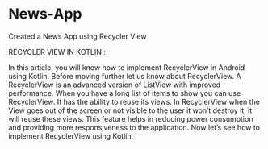 # News-App

Created a News App using Recycler View

RECYCLER VIEW IN KOTLIN : 

In this article, you will know how to implement RecyclerView in Android using Kotlin. Before moving further let us know about RecyclerView. A RecyclerView is an advanced version of ListView with improved performance. When you have a long list of items to show you can use RecyclerView. It has the ability to reuse its views. In RecyclerView when the View goes out of the screen or not visible to the user it won’t destroy it, it will reuse these views. This feature helps in reducing power consumption and providing more responsiveness to the application. Now let’s see how to implement RecyclerView using Kotlin.

